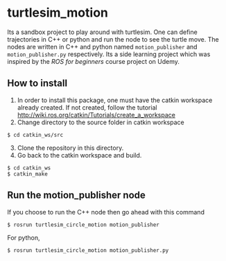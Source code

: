 # turtlesim_motion
Its a sandbox project to play around with turtlesim. One can define trajectories in C++ or python and run the node to see the turtle move. The nodes are written in C++ and python named `motion_publisher` and `motion_publisher.py` respectively. Its a side learning project which was inspired by the *ROS for beginners* course project on Udemy.

## How to install
1. In order to install this package, one must have the catkin workspace already created. If not created, follow the tutorial http://wiki.ros.org/catkin/Tutorials/create_a_workspace
2. Change directory to the source folder in catkin workspace 
```
$ cd catkin_ws/src
```
3. Clone the repository in this directory.
4. Go back to the catkin workspace and build.
```
$ cd catkin_ws
$ catkin_make
```
## Run the motion_publisher node
If you choose to run the C++ node then go ahead with this command
```
$ rosrun turtlesim_circle_motion motion_publisher
```
For python,
```
$ rosrun turtlesim_circle_motion motion_publisher.py
```
